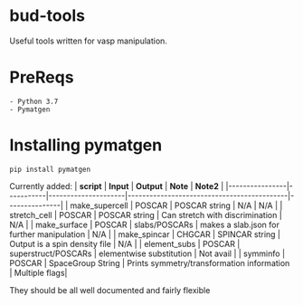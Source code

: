 # bud-tools
Useful tools written for vasp manipulation.

# PreReqs
```
- Python 3.7
- Pymatgen
```
# Installing pymatgen 
```
pip install pymatgen
```

Currently added:
| **script**     | **Input** | **Output**          | **Note**                                   |  **Note2**    |
|----------------|-----------|---------------------|--------------------------------------------|---------------|
| make_supercell | POSCAR    | POSCAR string       | N/A                                        | N/A           |
| stretch_cell   | POSCAR    | POSCAR string       | Can stretch with discrimination            | N/A           |
| make_surface   | POSCAR    | slabs/POSCARs       | makes a slab.json for further manipulation | N/A           |
| make_spincar   | CHGCAR    | SPINCAR string      | Output is a spin density file              | N/A           |
| element_subs   | POSCAR    | superstruct/POSCARs | elementwise substitution                   | Not avail     |
| symminfo       | POSCAR    | SpaceGroup String   | Prints symmetry/transformation information | Multiple flags|

They should be all well documented and fairly flexible
